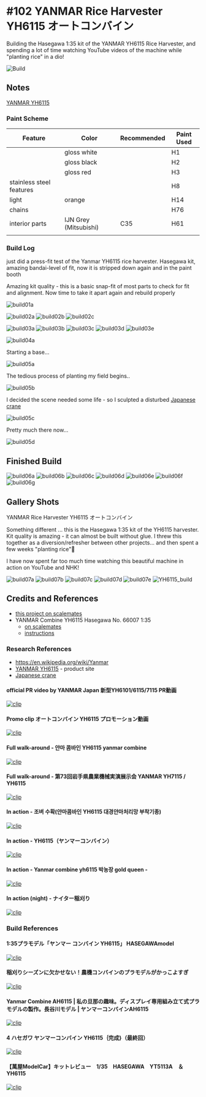 # #102 YANMAR Rice Harvester YH6115 オートコンバイン

Building the Hasegawa 1:35 kit of the YANMAR YH6115 Rice Harvester, and spending a lot of time watching YouTube videos of the machine while "planting rice" in a dio!

![Build](./assets/YH6115_build.jpg?raw=true)

## Notes

[YANMAR YH6115](https://www.yanmar.com/jp/agri/products/harvest/combine/yh6101_yh6115_yh7115/)

### Paint Scheme

| Feature                  | Color                 | Recommended | Paint Used |
|--------------------------|-----------------------|-------------|------------|
|                          | gloss white           |             | H1         |
|                          | gloss black           |             | H2         |
|                          | gloss red             |             | H3         |
| stainless steel features |                       |             | H8         |
| light                    | orange                |             | H14        |
| chains                   |                       |             | H76        |
| interior parts           | IJN Grey (Mitsubishi) | C35         | H61        |
|                          |                       |             |            |

### Build Log

just did a press-fit test of the Yanmar YH6115 rice harvester. Hasegawa kit, amazing bandai-level of fit, now it is stripped down again and in the paint booth

Amazing kit quality - this is a basic snap-fit of most parts to check for fit and alignment.
Now time to take it apart again and rebuild properly

![build01a](./assets/build01a.jpg?raw=true)

![build02a](./assets/build02a.jpg?raw=true)
![build02b](./assets/build02b.jpg?raw=true)
![build02c](./assets/build02c.jpg?raw=true)

![build03a](./assets/build03a.jpg?raw=true)
![build03b](./assets/build03b.jpg?raw=true)
![build03c](./assets/build03c.jpg?raw=true)
![build03d](./assets/build03d.jpg?raw=true)
![build03e](./assets/build03e.jpg?raw=true)

![build04a](./assets/build04a.jpg?raw=true)

Starting a base...

![build05a](./assets/build05a.jpg?raw=true)

The tedious process of planting my field begins..

![build05b](./assets/build05b.jpg?raw=true)

I decided the scene needed some life - so I sculpted a disturbed [Japanese crane](https://en.wikipedia.org/wiki/Red-crowned_crane)

![build05c](./assets/build05c.jpg?raw=true)

Pretty much there now...

![build05d](./assets/build05d.jpg?raw=true)

## Finished Build

![build06a](./assets/build06a.jpg?raw=true)
![build06b](./assets/build06b.jpg?raw=true)
![build06c](./assets/build06c.jpg?raw=true)
![build06d](./assets/build06d.jpg?raw=true)
![build06e](./assets/build06e.jpg?raw=true)
![build06f](./assets/build06f.jpg?raw=true)
![build06g](./assets/build06g.jpg?raw=true)

## Gallery Shots

YANMAR Rice Harvester YH6115 オートコンバイン

Something different ... this is the Hasegawa 1:35 kit of the YH6115 harvester.
Kit quality is amazing - it can almost be built without glue. I threw this together as a diversion/refresher between other projects... and then spent a few weeks "planting rice"🤣

I have now spent far too much time watching this beautiful machine in action on YouTube and NHK!

![build07a](./assets/build07a.jpg?raw=true)
![build07b](./assets/build07b.jpg?raw=true)
![build07c](./assets/build07c.jpg?raw=true)
![build07d](./assets/build07d.jpg?raw=true)
![build07e](./assets/build07e.jpg?raw=true)
![YH6115_build](./assets/YH6115_build.jpg?raw=true)

## Credits and References

* [this project on scalemates](https://www.scalemates.com/profiles/mate.php?id=74137&p=projects&project=140229)
* YANMAR Combine YH6115 Hasegawa No. 66007 1:35
    * [on scalemates](https://www.scalemates.com/kits/hasegawa-66007-yanmar-combine-yh6115--1212562)
    * [instructions](./assets/66007-instructions.pdf)

### Research References

* <https://en.wikipedia.org/wiki/Yanmar>
* [YANMAR YH6115](https://www.yanmar.com/jp/agri/products/harvest/combine/yh6101_yh6115_yh7115/) - product site
* [Japanese crane](https://en.wikipedia.org/wiki/Red-crowned_crane)

#### official PR video by YANMAR Japan 新型YH6101/6115/7115 PR動画

[![clip](https://img.youtube.com/vi/0-y5X_XC1vA/0.jpg)](https://www.youtube.com/watch?v=0-y5X_XC1vA)

#### Promo clip オートコンバイン YH6115 プロモーション動画

[![clip](https://img.youtube.com/vi/HsKYBXT8o4I/0.jpg)](https://www.youtube.com/watch?v=HsKYBXT8o4I)

#### Full walk-around - 얀마 콤바인 YH6115 yanmar combine

[![clip](https://img.youtube.com/vi/rL3L_s4vjcc/0.jpg)](https://www.youtube.com/watch?v=rL3L_s4vjcc)

#### Full walk-around - 第73回岩手県農業機械実演展示会 YANMAR YH7115 / YH6115

[![clip](https://img.youtube.com/vi/kz67zhh3itQ/0.jpg)](https://www.youtube.com/watch?v=kz67zhh3itQ)

#### In action - 조벼 수확(얀마콤바인 YH6115 대경얀마처리망 부착기종)

[![clip](https://img.youtube.com/vi/afjr7So72HY/0.jpg)](https://www.youtube.com/watch?v=afjr7So72HY)

#### In action - YH6115（ヤンマーコンバイン）

[![clip](https://img.youtube.com/vi/PtVQTHmUnb8/0.jpg)](https://www.youtube.com/watch?v=PtVQTHmUnb8)

#### In action - Yanmar combine yh6115 박농장 gold queen -

[![clip](https://img.youtube.com/vi/V8DnhuEGtAc/0.jpg)](https://www.youtube.com/watch?v=V8DnhuEGtAc)

#### In action (night) - ナイター稲刈り

[![clip](https://img.youtube.com/vi/O84aJkzHAKs/0.jpg)](https://www.youtube.com/watch?v=O84aJkzHAKs)

### Build References

#### 1:35プラモデル「ヤンマー コンバイン YH6115」 HASEGAWAmodel

[![clip](https://img.youtube.com/vi/27Qj6RQwDss/0.jpg)](https://www.youtube.com/watch?v=27Qj6RQwDss)

#### 稲刈りシーズンに欠かせない！農機コンバインのプラモデルがかっこよすぎ

[![clip](https://img.youtube.com/vi/zXiffK-Nykg/0.jpg)](https://www.youtube.com/watch?v=zXiffK-Nykg)

#### Yanmar Combine AH6115 | 私の旦那の趣味。ディスプレイ専用組み立て式プラモデルの製作。長谷川モデル | ヤンマーコンバインAH6115

[![clip](https://img.youtube.com/vi/svoktRAxF4c/0.jpg)](https://www.youtube.com/watch?v=svoktRAxF4c)

#### 4 ハセガワ ヤンマーコンバイン YH6115｛完成}（最終回）

[![clip](https://img.youtube.com/vi/oJipPUPjfPk/0.jpg)](https://www.youtube.com/watch?v=oJipPUPjfPk)

#### 【萬屋ModelCar】キットレビュー　1/35　HASEGAWA　YT5113A　＆　YH6115

[![clip](https://img.youtube.com/vi/EYzv2iuOSEA/0.jpg)](https://www.youtube.com/watch?v=EYzv2iuOSEA)
